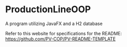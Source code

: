 # ProductionLineOOP
A program utilizing JavaFX and a H2 database

Refer to this website for specifications for the README: https://github.com/PV-COP/PV-README-TEMPLATE
